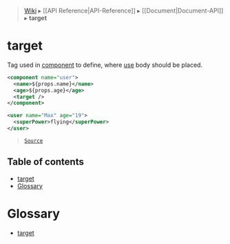 > [Wiki](Home) ▸ [[API Reference|API-Reference]] ▸ [[Document|Document-API]] ▸ **target**

# target

Tag used in [component](/Neft-io/neft/wiki/Document-component-API#component) to define,
where [use](/Neft-io/neft/wiki/Document-use-API#use) body should be placed.

```xml
<component name="user">
  <name>${props.name}</name>
  <age>${props.age}</age>
  <target />
</component>

<user name="Max" age="19">
  <superPower>flying</superPower>
</user>
```

> [`Source`](/Neft-io/neft/blob/6dba72542d06cd2ab993b1c76488cf2c9e960c8e/src/document/file/parse/target.litcoffee)

## Table of contents
* [target](#target)
* [Glossary](#glossary)

# Glossary

- [target](#target)

